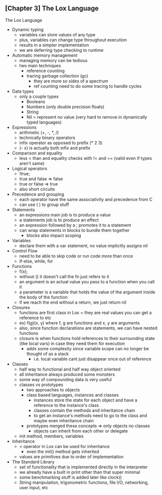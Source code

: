 
##  [Chapter 3] The Lox Language

The Lox Language
  - Dynamic typing
    - variables can store values of any type
    - plus, variables can change type throughout execution
    - results in a simpler implementation
    - we are deferring type checking to runtime
  - Automatic memory management
    - managing memory can be tedious
    - two main techniques
      - reference counting
      - tracing garbage collection (gc)
        - they are more so sides of a spectrum
        - ref counting need to do some tracing to handle cycles
  - Data types
    - only a couple types
      - Booleans
      - Numbers (only double precision floats)
      - String
      - Nil = represent no value (very hard to remove in dynamically typed languages)
  - Expressions
    - arithmetic (+, -, *, /)
    - technically binary operators
    - infix operator as opposed to prefix (* 2 3)
    - (- x) is actually both infix and prefix
  - Comparison and equality
    - less < than and equality checks with != and == (valid even if types aren't same)
  - Logical operators
    - !true;
    - true and false => false
    - true or false => true
    - also short circuits
  - Precedence and grouping
    - each operator have the same associativity and precedence from C
    - can use ( ) to group stuff
  - Statements
    - an expressions main job is to produce a value
    - a statements job is to produce an effect
    - an expression followed by a ; promotes it to a statement
    - can wrap statements in blocks to bundle them together
      - blocks also impact scoping
  - Variables
    - declare them with a var statement, no value implicitly assigns nil
  - Control Flow
    - need to be able to skip code or run code more than once
    - if-else, while, for
  - Functions
    - f(x);
    - without () it doesn't call the fn just refers to it
    - an argument is an actual value you pass to a function when you call it
    - a parameter is a variable that holds the value of the argument inside the body of the function
    - if we reach the end without a return, we just return nil
  - Closures
    - functions are first class in Lox = they are real values you can get a reference to etc
    - ex) f(g)(x, y) where f, g are functions and x, y are arguments
    - also, since function declarations are statements, we can have nested functions
    - closure is when functions hold references to their surrounding state (like local vars) in case they need them for execution
      - adds some complexity since variable scope can no longer be thought of as a stack
        - i.e. local variable cant just disappear once out of reference
  - Classes
    - half way to functional and half way object oriented
    - all inheritance always produced some monsters
    - some way of compounding data is very useful
    - classes vs prototypes
      - two approaches to objects
      - class based languages, instances and classes
        - instances store the state for each object and have a reference to the instance's class
        - classes contain the methods and inheritance chain
        - to get an instance's methods need to go to the class and maybe even inheritance chain
      - prototypes merged these concepts => only objects no classes
        - objects can inherit from each other or delegate
    - init method, members, variables
  - Inheritance
    - < operator in Lox can be used for inheritance    
      - even the init() method gets inherited
    - values are primitives due to order of implementation
  - The Standard Library
    - set of functionality that is implemented directly in the interpreter
    - we already have a built in print other than that super minimal
    - some benchmarking stuff is added later like clock()
    - String manipulation, trigonometric functions, file I/O, networking, user input, etc

